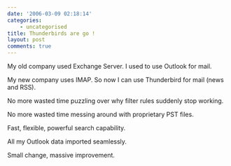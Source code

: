 ```yaml
---
date: '2006-03-09 02:18:14'
categories:
    - uncategorised
title: Thunderbirds are go !
layout: post
comments: true
---
```


My old company used Exchange Server. I used to use Outlook for mail.

My new company uses IMAP. So now I can use Thunderbird for mail (news
and RSS).

No more wasted time puzzling over why filter rules suddenly stop
working.

No more wasted time messing around with proprietary PST files.

Fast, flexible, powerful search capability.

All my Outlook data imported seamlessly.

Small change, massive improvement.
